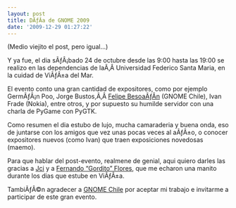 ```yaml
---
layout: post
title: DÃƒÂ­a de GNOME 2009
date: '2009-12-29 01:27:22'
---
```



(Medio viejito el post, pero igual…)

Y ya fue, el dia sÃƒÂ¡bado 24 de octubre desde las 9:00 hasta las 19:00 se realizo en las dependencias de laÃ‚Â Universidad Federico Santa Maria, en la cuidad de ViÃƒÂ±a del Mar.

El evento conto una gran cantidad de expositores, como por ejemplo GermÃƒÂ¡n Poo, Jorge Bustos,Ã‚Â [Felipe BesoaÃƒÂ­n](http://fbesoain.wordpress.com/) (GNOME Chile), Ivan Frade (Nokia), entre otros, y por supuesto su humilde servidor con una charla de PyGame con PyGTK.

Como resumen el dia estubo de lujo, mucha camaraderia y buena onda, eso de juntarse con los amigos que vez unas pocas veces al aÃƒÂ±o, o conocer expositores nuevos (como Ivan) que traen exposiciones novedosas (maemo).

Para que hablar del post-evento, realmene de genial, aqui quiero darles las gracias a [Jci](http://jci.codemonkey.cl) y a [Fernando “Gordito” Flores](http://http://blog.para-rayos.cl/), que me echaron una manito durante los dias que estube en ViÃƒÂ±a.

TambiÃƒÂ©n agradecer a [GNOME Chile](http://http://www.gnome.cl/) por aceptar mi trabajo e invitarme a participar de este gran evento.


